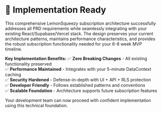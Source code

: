 # 🎉 Implementation Ready

This comprehensive LemonSqueezy subscription architecture successfully addresses all PRD requirements while seamlessly integrating with your existing React/Supabase/Vercel stack. The design preserves your current architecture patterns, maintains performance characteristics, and provides the robust subscription functionality needed for your 6-8 week MVP timeline.

**Key Implementation Benefits:**
✅ **Zero Breaking Changes** - All existing functionality preserved  
✅ **Performance Maintained** - Integrates with your 5-minute DataContext caching  
✅ **Security Hardened** - Defense-in-depth with UI + API + RLS protection  
✅ **Developer Friendly** - Follows established patterns and conventions  
✅ **Scalable Foundation** - Architecture supports future subscription features

Your development team can now proceed with confident implementation using this technical foundation.